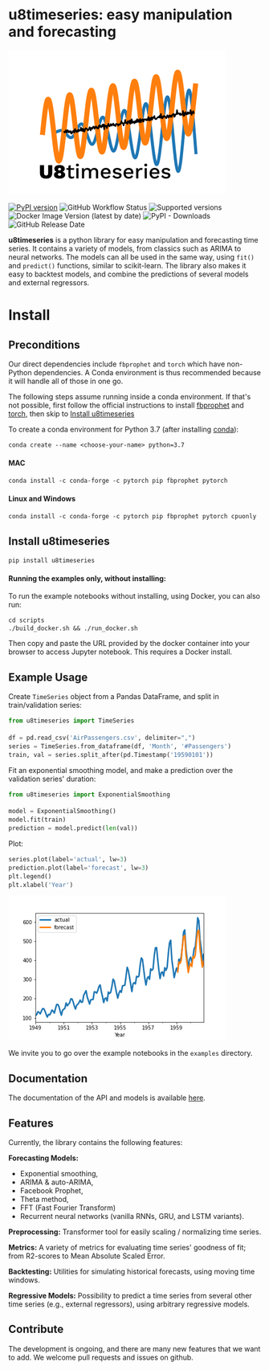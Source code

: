 # u8timeseries: easy manipulation and forecasting

![u8timeseries](static/images/logo-72dpi.png "u8timeseries")

[![PyPI version](https://badge.fury.io/py/u8timeseries.svg)](https://badge.fury.io/py/u8timeseries)
![GitHub Workflow Status](https://img.shields.io/github/workflow/status/unit8co/u8timeseries/develop?style=flat-square)
![Supported versions](https://img.shields.io/badge/python-3.6+-blue.svg?style=flat-square)
![Docker Image Version (latest by date)](https://img.shields.io/docker/v/unit8/u8timeseries?label=docker&sort=date&style=flat-square)
![PyPI - Downloads](https://img.shields.io/pypi/dm/u8timeseries?style=flat-square)
![GitHub Release Date](https://img.shields.io/github/release-date/unit8co/u8timeseries?style=flat-square)

**u8timeseries** is a python library for easy manipulation and forecasting time series.
It contains a variety of models, from classics such as ARIMA to neural networks.
The models can all be used in the same way, using `fit()` and `predict()` functions,
similar to scikit-learn. The library also makes it easy to backtest models,
and combine the predictions of several models and external regressors.


# Install
## Preconditions
Our direct dependencies include `fbprophet` and `torch` which have non-Python dependencies.
A Conda environment is thus recommended because it will handle all of those in one go.

The following steps assume running inside a conda environment. 
If that's not possible, first follow the official instructions to install 
[fbprophet](https://facebook.github.io/prophet/docs/installation.html#python)
and [torch](https://pytorch.org/get-started/locally/), then skip to 
[Install u8timeseries](#install-u8timeseries)

To create a conda environment for Python 3.7
(after installing [conda](https://docs.conda.io/en/latest/miniconda.html)):

    conda create --name <choose-your-name> python=3.7

#### MAC
    conda install -c conda-forge -c pytorch pip fbprophet pytorch

#### Linux and Windows
    conda install -c conda-forge -c pytorch pip fbprophet pytorch cpuonly
    
## Install u8timeseries
    pip install u8timeseries

#### Running the examples only, without installing:

To run the example notebooks without installing, using Docker, you can also run: 
```
cd scripts
./build_docker.sh && ./run_docker.sh
```
Then copy and paste the URL provided by the docker container into your browser to access Jupyter notebook.
This requires a Docker install.


## Example Usage
Create `TimeSeries` object from a Pandas DataFrame, and split in train/validation series:
```python
from u8timeseries import TimeSeries

df = pd.read_csv('AirPassengers.csv', delimiter=",")
series = TimeSeries.from_dataframe(df, 'Month', '#Passengers')
train, val = series.split_after(pd.Timestamp('19590101'))
```

Fit an exponential smoothing model, and make a prediction over the validation series' duration:
```python
from u8timeseries import ExponentialSmoothing

model = ExponentialSmoothing()
model.fit(train)
prediction = model.predict(len(val))
```

Plot:
```python
series.plot(label='actual', lw=3)
prediction.plot(label='forecast', lw=3)
plt.legend()
plt.xlabel('Year')
```
![example](static/images/example.png "example")

We invite you to go over the example notebooks in the `examples` directory.

## Documentation
The documentation of the API and models is available [here](https://unit8co.github.io/u8timeseries/).

## Features
Currently, the library contains the following features: 

**Forecasting Models:** 
* Exponential smoothing, 
* ARIMA & auto-ARIMA,
* Facebook Prophet,
* Theta method,
* FFT (Fast Fourier Transform)
* Recurrent neural networks (vanilla RNNs, GRU, and LSTM variants).

**Preprocessing:** Transformer tool for easily scaling / normalizing time series.

**Metrics:** A variety of metrics for evaluating time series' goodness of fit; 
from R2-scores to Mean Absolute Scaled Error.

**Backtesting:** Utilities for simulating historical forecasts, using moving time windows.

**Regressive Models:** Possibility to predict a time series from several other time series 
(e.g., external regressors), using arbitrary regressive models.


## Contribute
The development is ongoing, and there are many new features that we want to add. 
We welcome pull requests and issues on github.
